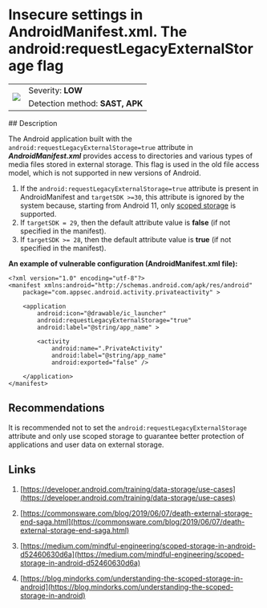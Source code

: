 # Insecure settings in AndroidManifest.xml. The android:requestLegacyExternalStorage flag

<table class='noborder'>
    <colgroup>
      <col/>
      <col/>
    </colgroup>
    <tbody>
      <tr>
        <td rowspan="2"><img src="../../../img/defekt_nizkij.png"/></td>
        <td>Severity:<strong> LOW</strong></td>
      </tr>
      <tr>
        <td>Detection method:<strong> SAST, APK</strong></td>
      </tr>
    </tbody>
</table>
## Description

The Android application built with the `android:requestLegacyExternalStorage=true` attribute in ***AndroidManifest.xml*** provides access to directories and various types of media files stored in external storage. This flag is used in the old file access model, which is not supported in new versions of Android.

1. If the `android:requestLegacyExternalStorage=true` attribute is present in AndroidManifest and `targetSDK >=30`, this attribute is ignored by the system because, starting from Android 11, only [scoped storage](https://developer.android.com/about/versions/11/privacy/storage) is supported.
2. If `targetSDK = 29`, then the default attribute value is **false** (if not specified in the manifest).
3. If `targetSDK >= 28`, then the default attribute value is **true** (if not specified in the manifest).

**An example of vulnerable configuration (AndroidManifest.xml file):**

    <?xml version="1.0" encoding="utf-8"?>
    <manifest xmlns:android="http://schemas.android.com/apk/res/android"
        package="com.appsec.android.activity.privateactivity" >
    
        <application
            android:icon="@drawable/ic_launcher"
            android:requestLegacyExternalStorage="true"
            android:label="@string/app_name" >
            
            <activity
                android:name=".PrivateActivity"
                android:label="@string/app_name"
                android:exported="false" />
                
        </application>
    </manifest>

## Recommendations

It is recommended not to set the `android:requestLegacyExternalStorage` attribute and only use scoped storage to guarantee better protection of applications and user data on external storage.

## Links

1. [https://developer.android.com/training/data-storage/use-cases](https://developer.android.com/training/data-storage/use-cases)

2. [https://commonsware.com/blog/2019/06/07/death-external-storage-end-saga.html](https://commonsware.com/blog/2019/06/07/death-external-storage-end-saga.html)

3. [https://medium.com/mindful-engineering/scoped-storage-in-android-d52460630d6a](https://medium.com/mindful-engineering/scoped-storage-in-android-d52460630d6a)

4. [https://blog.mindorks.com/understanding-the-scoped-storage-in-android](https://blog.mindorks.com/understanding-the-scoped-storage-in-android)